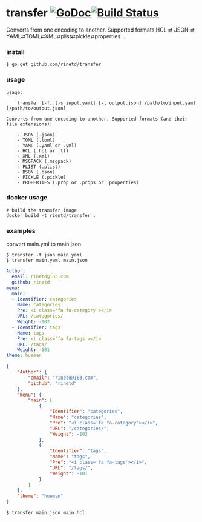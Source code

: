 # transfer [![GoDoc](https://godoc.org/github.com/rinetd/transfer?status.png)](https://godoc.org/github.com/rinetd/transfer)[![Build Status](https://travis-ci.org/rinetd/transfer.svg?branch=master)](https://travis-ci.org/rinetd/transfer)

Converts from one encoding to another. 
Supported formats HCL ⇄ JSON ⇄ YAML⇄TOML⇄XML⇄plist⇄pickle⇄properties ... 
### install

```
$ go get github.com/rinetd/transfer
```

### usage

```
usage:

	transfer [-f] [-s input.yaml] [-t output.json] /path/to/input.yaml [/path/to/output.json]

Converts from one encoding to another. Supported formats (and their file extensions):

	- JSON (.json)
	- TOML (.toml)
	- YAML (.yaml or .yml)
	- HCL (.hcl or .tf)
	- XML (.xml)
	- MSGPACK (.msgpack)
	- PLIST (.plist)
	- BSON (.bson)
	- PICKLE (.pickle)
	- PROPERTIES (.prop or .props or .properties)

```

### docker usage

```
# build the transfer image
docker build -t rientd/transfer .
```


### examples

convert main.yml to main.json

```
$ transfer -t json main.yaml
$ transfer main.yaml main.json
```
```yaml
Author:
  email: rinetd@163.com
  github: rinetd
menu:
  main:
  - Identifier: categories
    Name: categories
    Pre: <i class='fa fa-category'></i>
    URL: /categories/
    Weight: -102
  - Identifier: tags
    Name: tags
    Pre: <i class='fa fa-tags'></i>
    URL: /tags/
    Weight: -101
theme: hueman

```

```json
{
	"Author": {
		"email": "rinetd@163.com",
		"github": "rinetd"
	},
	"menu": {
		"main": [
			{
				"Identifier": "categories",
				"Name": "categories",
				"Pre": "<i class='fa fa-category'></i>",
				"URL": "/categories/",
				"Weight": -102
			},
			{
				"Identifier": "tags",
				"Name": "tags",
				"Pre": "<i class='fa fa-tags'></i>",
				"URL": "/tags/",
				"Weight": -101
			}
		]
	},
	"theme": "hueman"
}
```

```hcl
$ transfer main.json main.hcl
```
